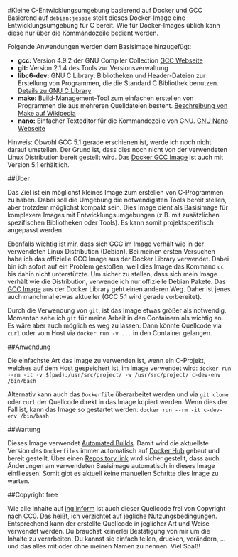 #Kleine C-Entwicklungsumgebung basierend auf Docker und GCC
Basierend auf `debian:jessie` stellt dieses Docker-Image eine Entwicklungsumgebung für C bereit. Wie für Docker-Images üblich kann diese nur über die Kommandozeile bedient werden.

Folgende Anwendungen werden dem Basisimage hinzugefügt:

* **gcc:** Version 4.9.2 der GNU Compiler Collection [GCC Webseite](https://gcc.gnu.org)
* **git:** Version 2.1.4 des Tools zur Versionsverwaltung
* **libc6-dev:** GNU C Library: Bibliotheken und Header-Dateien zur Erstellung von Programmen, die die Standard C Bibliothek benutzen. [Details zu GNU C Library](http://de.wikipedia.org/wiki/GNU-C-Bibliothek)
* **make:** Build-Management-Tool zum einfachen erstellen von Programmen die aus mehreren Quelldateien besteht. [Beschreibung von Make auf Wikipedia](http://de.wikipedia.org/wiki/Make)
* **nano:** Einfacher Texteditor für die Kommandozeile von GNU. [GNU Nano Webseite](http://www.nano-editor.org)

Hinweis: Obwohl GCC 5.1 gerade erschienen ist, werde ich noch nicht darauf umstellen. Der Grund ist, dass dies noch nicht von der verwendeten Linux Distribution bereit gestellt wird. Das [Docker GCC Image](https://registry.hub.docker.com/_/gcc/) ist auch mit Version 5.1 erhältlich.

##Über

Das Ziel ist ein möglichst kleines Image zum erstellen von C-Programmen zu haben. Dabei soll die Umgebung die notwendigsten Tools bereit stellen, aber trotzdem möglichst kompakt sein. Dies Image dient als Basisimage für komplexere Images mit Entwicklungsumgebungen (z.B. mit zusätzlichen spezifischen Bibliotheken oder Tools). Es kann somit projektspezifisch angepasst werden.

Ebenfalls wichtig ist mir, dass sich GCC im Image verhält wie in der verwendeten Linux Distribution (Debian). Bei meinen ersten Versuchen habe ich das offizielle GCC Image aus der Docker Library verwendet. Dabei bin ich sofort auf ein Problem gestoßen, weil dies Image das Kommand `cc` bis dahin nicht unterstützte. Um sicher zu stellen, dass sich mein Image verhält wie die Distribution, verwende ich nur offizielle Debian Pakete. Das [GCC Image](https://registry.hub.docker.com/_/gcc/) aus der Docker Library geht einen anderen Weg. Daher ist jenes auch manchmal etwas aktueller (GCC 5.1 wird gerade vorbereitet).

Durch die Verwendung von `git`, ist das Image etwas größer als notwendig. Momentan sehe ich `git` für meine Arbeit in den Containern als wichtig an. Es wäre aber auch möglich es weg zu lassen. Dann könnte Quellcode via `curl` oder vom Host via `docker run -v ...` in den Container gelangen.

##Anwendung

Die einfachste Art das Image zu verwenden ist, wenn ein C-Projekt, welches auf dem Host gespeichert ist, im Image verwendet wird:
`docker run --rm -it -v $(pwd):/usr/src/project/ -w /usr/src/project/ c-dev-env /bin/bash`

Alternativ kann auch das `Dockerfile` überarbeitet werden und via `git clone` oder `curl` der Quellcode direkt in das Image kopiert werden. Wenn dies der Fall ist, kann das Image so gestartet werden:
`docker run --rm -it c-dev-env /bin/bash`

##Wartung

Dieses Image verwendet [Automated Builds](http://docs.docker.com/docker-hub/builds/). Damit wird die aktuellste Version des `Dockerfiles` immer automatisch auf [Docker Hub](https://registry.hub.docker.com/u/inginform/c-dev-env/) gebaut und bereit gestellt. Über einen [Repository link](http://docs.docker.com/docker-hub/builds/#repository-links) wird sicher gestellt, dass auch Änderungen am verwendeten Basisimage automatisch in dieses Image einfliessen. Somit gibt es aktuell keine manuellen Schritte dies Image zu warten.

##Copyright free

Wie alle Inhalte auf [ing.inform](http://www.inginform.de) ist auch dieser Quellcode frei von Copyright [nach CC0](LICENSE.md). Das heißt, ich verzichtet auf jegliche Nutzungsbedingungen. Entsprechend kann der erstellte Quellcode in jeglicher Art und Weise verwendet werden. Du brauchst keinerlei Bestätigung von mir um die Inhalte zu verarbeiten. Du kannst sie einfach teilen, drucken, verändern, ... und das alles mit oder ohne meinen Namen zu nennen. Viel Spaß!